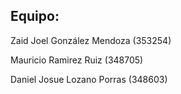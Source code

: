 ## Equipo:

Zaid Joel González Mendoza (353254)

Mauricio Ramirez Ruiz (348705)

Daniel Josue Lozano Porras (348603)
